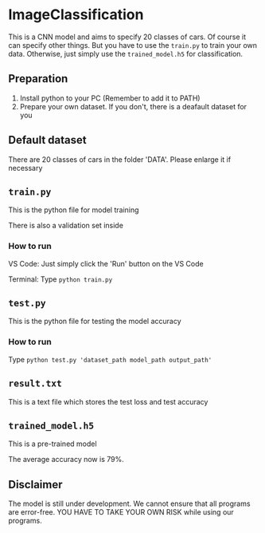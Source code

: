 # ImageClassification
This is a CNN model and aims to specify 20 classes of cars. Of course it can specify other things. But you have to use the ```train.py``` to train your own data. Otherwise, just simply use the ```trained_model.h5``` for classification. 

## Preparation
1. Install python to your PC (Remember to add it to PATH)
2. Prepare your own dataset. If you don't, there is a deafault dataset for you

## Default dataset
There are 20 classes of cars in the folder 'DATA'. Please enlarge it if necessary

## ```train.py```
This is the python file for model training

There is also a validation set inside
### How to run
VS Code: Just simply click the 'Run' button on the VS Code

Terminal: Type ```python train.py```

## ```test.py```
This is the python file for testing the model accuracy
### How to run
Type ```python test.py 'dataset_path model_path output_path'```

## ```result.txt```
This is a text file which stores the test loss and test accuracy

## ```trained_model.h5```
This is a pre-trained model

The average accuracy now is 79%.

## Disclaimer
The model is still under development. We cannot ensure that all programs are error-free. YOU HAVE TO TAKE YOUR OWN RISK while using our programs.
